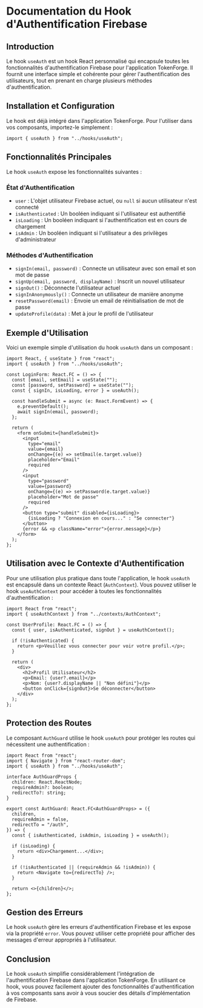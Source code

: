 # Documentation du Hook d'Authentification Firebase

## Introduction

Le hook `useAuth` est un hook React personnalisé qui encapsule toutes les fonctionnalités d'authentification Firebase pour l'application TokenForge. Il fournit une interface simple et cohérente pour gérer l'authentification des utilisateurs, tout en prenant en charge plusieurs méthodes d'authentification.

## Installation et Configuration

Le hook est déjà intégré dans l'application TokenForge. Pour l'utiliser dans vos composants, importez-le simplement :

```tsx
import { useAuth } from "../hooks/useAuth";
```

## Fonctionnalités Principales

Le hook `useAuth` expose les fonctionnalités suivantes :

### État d'Authentification

- `user` : L'objet utilisateur Firebase actuel, ou `null` si aucun utilisateur n'est connecté
- `isAuthenticated` : Un booléen indiquant si l'utilisateur est authentifié
- `isLoading` : Un booléen indiquant si l'authentification est en cours de chargement
- `isAdmin` : Un booléen indiquant si l'utilisateur a des privilèges d'administrateur

### Méthodes d'Authentification

- `signIn(email, password)` : Connecte un utilisateur avec son email et son mot de passe
- `signUp(email, password, displayName)` : Inscrit un nouvel utilisateur
- `signOut()` : Déconnecte l'utilisateur actuel
- `signInAnonymously()` : Connecte un utilisateur de manière anonyme
- `resetPassword(email)` : Envoie un email de réinitialisation de mot de passe
- `updateProfile(data)` : Met à jour le profil de l'utilisateur

## Exemple d'Utilisation

Voici un exemple simple d'utilisation du hook `useAuth` dans un composant :

```tsx
import React, { useState } from "react";
import { useAuth } from "../hooks/useAuth";

const LoginForm: React.FC = () => {
  const [email, setEmail] = useState("");
  const [password, setPassword] = useState("");
  const { signIn, isLoading, error } = useAuth();

  const handleSubmit = async (e: React.FormEvent) => {
    e.preventDefault();
    await signIn(email, password);
  };

  return (
    <form onSubmit={handleSubmit}>
      <input
        type="email"
        value={email}
        onChange={(e) => setEmail(e.target.value)}
        placeholder="Email"
        required
      />
      <input
        type="password"
        value={password}
        onChange={(e) => setPassword(e.target.value)}
        placeholder="Mot de passe"
        required
      />
      <button type="submit" disabled={isLoading}>
        {isLoading ? "Connexion en cours..." : "Se connecter"}
      </button>
      {error && <p className="error">{error.message}</p>}
    </form>
  );
};
```

## Utilisation avec le Contexte d'Authentification

Pour une utilisation plus pratique dans toute l'application, le hook `useAuth` est encapsulé dans un contexte React (`AuthContext`). Vous pouvez utiliser le hook `useAuthContext` pour accéder à toutes les fonctionnalités d'authentification :

```tsx
import React from "react";
import { useAuthContext } from "../contexts/AuthContext";

const UserProfile: React.FC = () => {
  const { user, isAuthenticated, signOut } = useAuthContext();

  if (!isAuthenticated) {
    return <p>Veuillez vous connecter pour voir votre profil.</p>;
  }

  return (
    <div>
      <h2>Profil Utilisateur</h2>
      <p>Email: {user?.email}</p>
      <p>Nom: {user?.displayName || "Non défini"}</p>
      <button onClick={signOut}>Se déconnecter</button>
    </div>
  );
};
```

## Protection des Routes

Le composant `AuthGuard` utilise le hook `useAuth` pour protéger les routes qui nécessitent une authentification :

```tsx
import React from "react";
import { Navigate } from "react-router-dom";
import { useAuth } from "../hooks/useAuth";

interface AuthGuardProps {
  children: React.ReactNode;
  requireAdmin?: boolean;
  redirectTo?: string;
}

export const AuthGuard: React.FC<AuthGuardProps> = ({
  children,
  requireAdmin = false,
  redirectTo = "/auth",
}) => {
  const { isAuthenticated, isAdmin, isLoading } = useAuth();

  if (isLoading) {
    return <div>Chargement...</div>;
  }

  if (!isAuthenticated || (requireAdmin && !isAdmin)) {
    return <Navigate to={redirectTo} />;
  }

  return <>{children}</>;
};
```

## Gestion des Erreurs

Le hook `useAuth` gère les erreurs d'authentification Firebase et les expose via la propriété `error`. Vous pouvez utiliser cette propriété pour afficher des messages d'erreur appropriés à l'utilisateur.

## Conclusion

Le hook `useAuth` simplifie considérablement l'intégration de l'authentification Firebase dans l'application TokenForge. En utilisant ce hook, vous pouvez facilement ajouter des fonctionnalités d'authentification à vos composants sans avoir à vous soucier des détails d'implémentation de Firebase.

